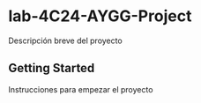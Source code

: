 # lab-4C24-AYGG-Project

Descripción breve del proyecto

## Getting Started

Instrucciones para empezar el proyecto
